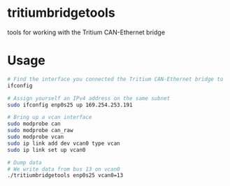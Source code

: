 # tritiumbridgetools

tools for working with the Tritium CAN-Ethernet bridge

# Usage

```bash
# Find the interface you connected the Tritium CAN-Ethernet bridge to
ifconfig

# Assign yourself an IPv4 address on the same subnet
sudo ifconfig enp0s25 up 169.254.253.191

# Bring up a vcan interface
sudo modprobe can
sudo modprobe can_raw
sudo modprobe vcan
sudo ip link add dev vcan0 type vcan
sudo ip link set up vcan0

# Dump data
# We write data from bus 13 on vcan0
./tritiumbridgetools enp0s25 vcan0=13
```
